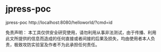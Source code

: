 # jpress-poc
jpress-poc
http://localhost:8080/helloworld/?cmd=id



免责声明：
本工具仅供安全研究使用，请勿利用从事非法测试，由于传播、利用此文所提供的信息而造成的任何直接或者间接的后果及损失，均由使用者本人负责，极致攻防实验室及作者不为此承担任何责任。
